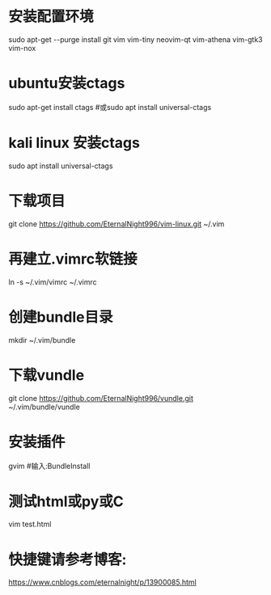 # 安装配置环境
sudo apt-get --purge install git vim vim-tiny neovim-qt vim-athena vim-gtk3 vim-nox
# ubuntu安装ctags
sudo apt-get install ctags #或sudo apt install universal-ctags
# kali linux 安装ctags
sudo apt install universal-ctags
# 下载项目
git clone https://github.com/EternalNight996/vim-linux.git ~/.vim
# 再建立.vimrc软链接
ln -s ~/.vim/vimrc ~/.vimrc
# 创建bundle目录
mkdir ~/.vim/bundle
# 下载vundle
git clone https://github.com/EternalNight996/vundle.git ~/.vim/bundle/vundle
# 安装插件
gvim #输入:BundleInstall
# 测试html或py或C
vim test.html
# 快捷键请参考博客:
https://www.cnblogs.com/eternalnight/p/13900085.html


